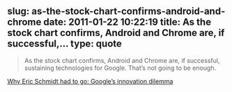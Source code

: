 slug: as-the-stock-chart-confirms-android-and-chrome
date: 2011-01-22 10:22:19
title: As the stock chart confirms, Android and Chrome are, if successful,...
type: quote
---

> As the stock chart confirms, Android and Chrome are, if successful, sustaining technologies for Google. That’s not going to be enough.

[Why Eric Schmidt had to go: Google’s innovation dilemma](http://www.asymco.com/2011/01/21/why-eric-schmidt-had-to-go/)
